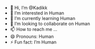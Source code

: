 - 👋 Hi, I’m @Kadikk
- 👀 I’m interested in Human
- 🌱 I’m currently learning Human
- 💞️ I’m looking to collaborate on Human
- 📫 How to reach me ...
- 😄 Pronouns: Human
- ⚡ Fun fact: I’m Human

<!---
Kadikk/Kadikk is a ✨ special ✨ repository because its `README.md` (this file) appears on your GitHub profile.
You can click the Preview link to take a look at your changes.
--->
